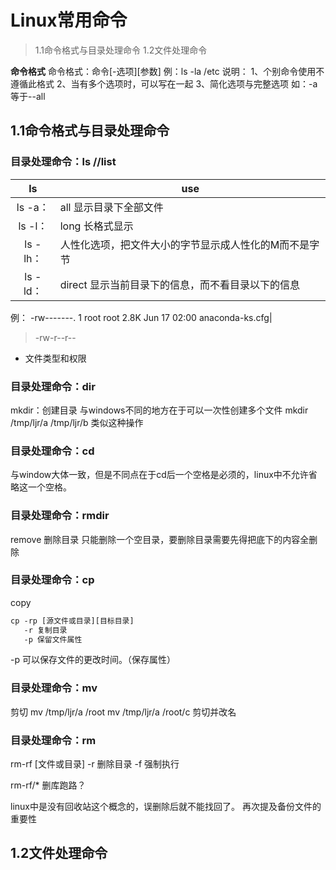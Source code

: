 # Linux常用命令

> 1.1命令格式与目录处理命令
> 1.2文件处理命令

**命令格式**
命令格式：命令[-选项][参数]
例：ls -la /etc
说明：
1、个别命令使用不遵循此格式
2、当有多个选项时，可以写在一起
3、简化选项与完整选项 如：-a等于--all

## 1.1命令格式与目录处理命令

### 目录处理命令：ls    //list

|ls|use|
|:-:|--|
|ls -a：| all 显示目录下全部文件|
|ls -l：| long 长格式显示|
|ls -lh：| 人性化选项，把文件大小的字节显示成人性化的M而不是字节|
|ls -ld：|direct 显示当前目录下的信息，而不看目录以下的信息|
例：
-rw-------. 1 root root 2.8K Jun 17 02:00 anaconda-ks.cfg|
> -rw-r--r--

- 文件类型和权限

### 目录处理命令：dir

mkdir：创建目录
与windows不同的地方在于可以一次性创建多个文件
mkdir /tmp/ljr/a /tmp/ljr/b
类似这种操作

### 目录处理命令：cd

与window大体一致，但是不同点在于cd后一个空格是必须的，linux中不允许省略这一个空格。

### 目录处理命令：rmdir

remove 删除目录
只能删除一个空目录，要删除目录需要先得把底下的内容全删除

### 目录处理命令：cp

copy

``` txt
cp -rp [源文件或目录][目标目录]
   -r 复制目录
   -p 保留文件属性
```

-p 可以保存文件的更改时间。（保存属性）

### 目录处理命令：mv

剪切
mv /tmp/ljr/a  /root
mv /tmp/ljr/a  /root/c  剪切并改名

### 目录处理命令：rm

rm-rf [文件或目录]
-r 删除目录
-f 强制执行

rm-rf/* 删库跑路？

linux中是没有回收站这个概念的，误删除后就不能找回了。 再次提及备份文件的重要性

## 1.2文件处理命令
